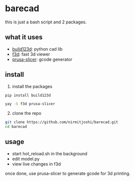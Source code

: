 # barecad

this is just a bash script and 2 packages.

## what it uses

- [build123d](https://github.com/gumyr/build123d): python cad lib
- [f3d](https://github.com/f3d-app/f3d): fast 3d viewer
- [prusa-slicer](https://github.com/prusa3d/PrusaSlicer): gcode generator

## install

1. install the packages

```sh
pip install build123d
```

```sh
yay -S f3d prusa-slicer
```
2. clone the repo

```sh
git clone https://github.com/nirmitjoshi/barecad.git
cd barecad
```

## usage

- start hot_reload.sh in the background
- edit model.py
- view live changes in f3d

once done, use prusa-slicer to generate gcode for 3d printing.
